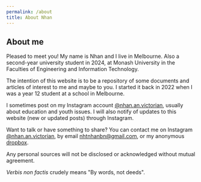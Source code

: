 ```yaml
---
permalink: /about
title: About Nhan
---
```


## About me

Pleased to meet you!
My name is Nhan and I live in Melbourne.
Also a second-year university student in 2024, at Monash University in the Faculties of Engineering and Information Technology.

The intention of this website is to be a repository of some documents and articles of interest to me and maybe to you.
I started it back in 2022 when I was a year 12 student at a school in Melbourne.

I sometimes post on my Instagram account [@nhan.an.victorian](https://instagram.com/nhan.an.victorian),
usually about education and youth issues. I will also notify of updates to this website (new or updated posts) through Instagram.

Want to talk or have something to share?
You can contact me on Instagram [@nhan.an.victorian](https://instagram.com/nhan.an.victorian),
by email [nhtnhanbn@gmail.com](mailto:nhtnhanbn@gmail.com), or my anonymous [dropbox](/dropbox).

Any personal sources will not be disclosed or acknowledged without mutual agreement.

*Verbis non factis* crudely means "By words, not deeds".

